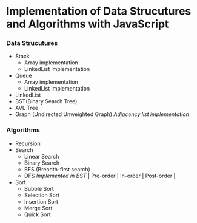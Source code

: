 # Implementation of Data Strucutures and Algorithms with JavaScript


### Data Strucutures
* Stack
   * Array implementation
   * LinkedList implementation
* Queue
   * Array implementation
   * LinkedList implementation
* LinkedList
* BST(Binary Search Tree)
* AVL Tree
* Graph (Undirected Unweighted Graph) _Adjacency list implementation_
 
### Algorithms
 * Recursion
 * Search
   * Linear Search
   * Binary Search
   * BFS (Breadth-first search)  
   * DFS _Implemented in BST_
   | Pre-order | In-order | Post-order | 
 * Sort
   * Bubble Sort
   * Selection Sort
   * Insertion Sort
   * Merge Sort
   * Quick Sort
